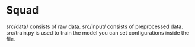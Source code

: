 # Squad

src/data/ consists of raw data.
src/input/ consists of preprocessed data.
src/train.py is used to train the model you can set configurations inside the file.
